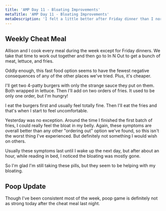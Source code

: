 ```yaml
---
title: 'AMP Day 11 - Bloating Improvements'
metaTitle: 'AMP Day 11 - Bloating Improvements'
metaDescription: 'I felt a little better after Friday dinner than I normally do.'
---
```


## Weekly Cheat Meal

Allison and I cook every meal during the week except for Friday dinners. We take that time to work out together and then go to In N Out to get a bunch of meat, lettuce, and fries.

Oddly enough, this fast food option seems to have the fewest negative consequences of any of the other places we've tried. Plus, it's cheaper.

I'll get two 4-patty burgers with only the strange sauce they put on them. Both wrapped in lettuce. Then I'll add on two orders of fries. It used to be only one order, but I'm hungry!

I eat the burgers first and usually feel totally fine. Then I'll eat the fries and that's when I start to feel uncomfortable.

Yesterday was no exception. Around the time I finished the first batch of fries, I could really feel the bloat in my belly. Again, these symptoms are overall better than any other "ordering out" option we've found, so this isn't the worst thing I've experienced. But definitely not something I would wish on others.

Usually these symptoms last until I wake up the next day, but after about an hour, while reading in bed, I noticed the bloating was mostly gone.

So I'm glad I'm still taking these pills, but they seem to be helping with my bloating.

## Poop Update

Though I've been consistent most of the week, poop game is definitely not as strong today after the cheat meal last night.
